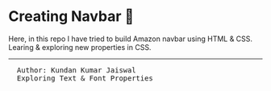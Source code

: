 # Creating Navbar 🧭

Here, in this repo I have tried to build Amazon navbar using HTML & CSS. Learing & exploring new properties in CSS.

<hr>
<pre>
  Author: Kundan Kumar Jaiswal
  Exploring Text & Font Properties</pre>
